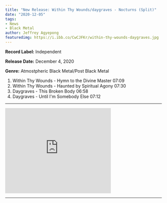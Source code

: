 ```yaml
---
title: "New Release: Within Thy Wounds/daygraves - Nocturns (Split)"
date: "2020-12-05"
tags:
- News
- Black Metal
author: Jeffrey Agyepong
featuredimg: https://i.ibb.co/CwCJFKr/within-thy-wounds-daygraves.jpg
---
```


**Record Label:** Independent

**Release Date:** December 4, 2020

**Genre:** Atmostpheric Black Metal/Post Black Metal

1. Within Thy Wounds - Hymn to the Divine Master 07:09 
2. Within Thy Wounds - Haunted by Spiritual Agony 07:30 
3. Daygraves - This Broken Body 06:58 
4. Daygraves - Until I'm Somebody Else 07:12

* * *

<iframe style="border: 0; width: 340px; height: 274px;" src="https://bandcamp.com/EmbeddedPlayer/album=2276977147/size=large/bgcol=ffffff/linkcol=0687f5/artwork=small/transparent=true/" seamless><a href="https://daygraves.bandcamp.com/album/nocturns-split">Nocturns (Split) by daygraves</a></iframe>

* * *

